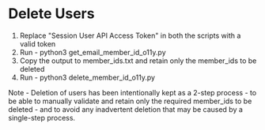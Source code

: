 # Delete Users

1. Replace "Session User API Access Token" in both the scripts with a valid token
2. Run - python3 get_email_member_id_o11y.py
3. Copy the output to member_ids.txt and retain only the member_ids to be deleted
4. Run - python3 delete_member_id_o11y.py

Note - Deletion of users has been intentionally kept as a 2-step process - to be able to manually validate and retain only the required member_ids to be deleted - and to avoid any inadvertent deletion that may be caused by a single-step process.
